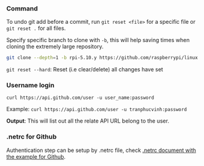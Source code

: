 ### Command

To undo git add before a commit, run ``git reset <file>`` for a specific file or ``git reset .`` for all files.
  
Specify specific branch to clone with ``-b``, this will help saving times when cloning the extremely large repository.

```sh
git clone --depth=1 -b rpi-5.10.y https://github.com/raspberrypi/linux
```

``git reset --hard``: Reset (i.e clear/delete) all changes have set

### Username login

``curl https://api.github.com/user -u user_name:password``

Example: ``curl https://api.github.com/user -u tranphucvinh:password``

**Output**: This will list out all the relate API URL belong to the user.

### .netrc for Github

Authentication step can be setup by .netrc file, check [.netrc document with the example for Github](https://github.com/TranPhucVinh/Linux-Shell/blob/master/Physical%20layer/.netrc.md#setup-netrc-for-github).
